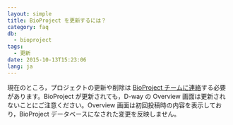 ```yaml
---
layout: simple
title: BioProject を更新するには？
category: faq
db:
  - bioproject
tags: 
  - 更新
date: 2015-10-13T15:23:06
lang: ja
---
```




<p>現在のところ，プロジェクトの更新や削除は <a href="/contact-ddbj.html">BioProject チームに連絡</a>する必要があります。BioProject が更新されても，D-way の Overview 画面は更新されないことにご注意ください。Overview 画面は初回投稿時の内容を表示しており，BioProject データベースになされた変更を反映しません。</p>
